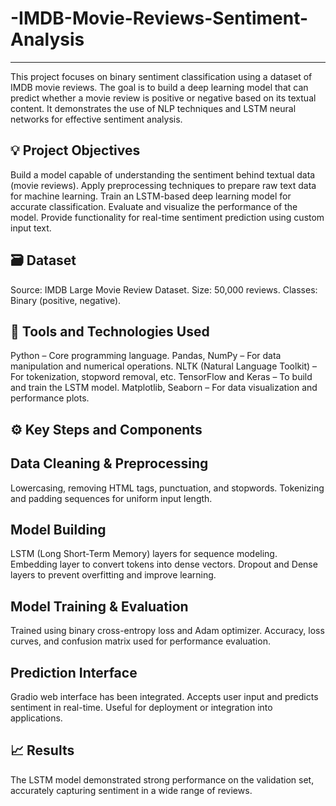 # -IMDB-Movie-Reviews-Sentiment-Analysis
-----------------------------------------

This project focuses on binary sentiment classification using a dataset of IMDB movie reviews. The goal is to build a deep learning model that can predict whether a movie review is positive or negative based on its textual content. It demonstrates the use of NLP techniques and LSTM neural networks for effective sentiment analysis.

💡 Project Objectives
-----------------------

Build a model capable of understanding the sentiment behind textual data (movie reviews).
Apply preprocessing techniques to prepare raw text data for machine learning.
Train an LSTM-based deep learning model for accurate classification.
Evaluate and visualize the performance of the model.
Provide functionality for real-time sentiment prediction using custom input text.

🗃️ Dataset
------------

Source: IMDB Large Movie Review Dataset.
Size: 50,000 reviews.
Classes: Binary (positive, negative).

🔧 Tools and Technologies Used
-------------------------------

Python – Core programming language.
Pandas, NumPy – For data manipulation and numerical operations.
NLTK (Natural Language Toolkit) – For tokenization, stopword removal, etc.
TensorFlow and Keras – To build and train the LSTM model.
Matplotlib, Seaborn – For data visualization and performance plots.

⚙️ Key Steps and Components
----------------------------

Data Cleaning & Preprocessing
-----------------------------
Lowercasing, removing HTML tags, punctuation, and stopwords.
Tokenizing and padding sequences for uniform input length.

Model Building
--------------
LSTM (Long Short-Term Memory) layers for sequence modeling.
Embedding layer to convert tokens into dense vectors.
Dropout and Dense layers to prevent overfitting and improve learning.

Model Training & Evaluation
---------------------------
Trained using binary cross-entropy loss and Adam optimizer.
Accuracy, loss curves, and confusion matrix used for performance evaluation.

Prediction Interface
--------------------
Gradio web interface has been integrated.
Accepts user input and predicts sentiment in real-time.
Useful for deployment or integration into applications.

📈 Results
------------

The LSTM model demonstrated strong performance on the validation set, accurately capturing sentiment in a wide range of reviews.
